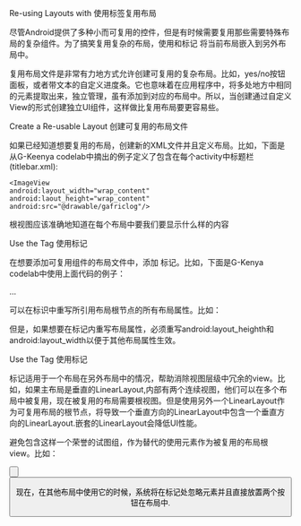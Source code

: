 Re-using Layouts with <include/> 使用<include/>标签复用布局

尽管Android提供了多种小而可复用的控件，但是有时候需要复用那些需要特殊布局的复杂组件。为了搞笑复用复杂的布局，使用<include/>和<merge/>标记
将当前布局嵌入到另外布局中。

复用布局文件是非常有力地方式允许创建可复用的复杂布局。比如，yes/no按钮面板，或者带文本的自定义进度条。它也意味着在应用程序中，将多处地方中相同的元素提取出来，独立管理，虽有添加到对应的布局中。所以，当创建通过自定义View的形式创建独立UI组件，这样做比复用布局要更容易些。

Create a Re-usable Layout 创建可复用的布局文件

如果已经知道想要复用的布局，创建新的XML文件并且定义布局。比如，下面是从G-Keenya codelab中摘出的例子定义了包含在每个activity中标题栏(titlebar.xml):

<FrameLayout xmlns:android="http://schemas.android.com/apk/res/android"
android:layout_width="match_parent"
android:layout_height=“wrap_content”
android:background="@color/titlebar_bg">

	<ImageView
	android:layout_width="wrap_content"
	android:laout_height="wrap_content"
	android:src="@drawable/gafriclog"/>

</FrameLayout>

根视图应该准确地知道在每个布局中要我们要显示什么样的内容


Use the <include> Tag 使用<include>标记

在想要添加可复用组件的布局文件中，添加<include/> 标记。比如，下面是G-Kenya codelab中使用上面代码的例子：

<LinearLayout xmlns:android="http://schemas.android.com/apk/res/android"
android:orientation="vertical"
android:layout_width="match_parent"
android:layout_height="match_parent"
android:background="@color/app_bg"
android:gravity="center_horizontal">

<include layout="@layout/titlebar"/>

<TextView 
	android:layout_width="match_parent"
	android:layout_height="wrap_content"
	android:text="@string/hello"
	android:padding="10dp"/>

...

<LinearLayout/>

可以在<include/>标识中重写所引用布局根节点的所有布局属性。比如：

<include android:id="@+id/news_title"
	android:layout_width="match_parent"
	android:layout_height="match_parent"
	layout="@layout/title"/>

但是，如果想要在标记内重写布局属性，必须重写android:layout_heighth和android:layout_width以便于其他布局属性生效。


Use the <merge> Tag 使用<merge>标记

<merge/>标记适用于一个布局在另外布局中的情况，帮助消除视图层级中冗余的view。比如，如果主布局是垂直的LinearLayout,内部有两个连续视图，他们可以在多个布局中被复用，现在被复用的布局需要根视图。但是使用另外一个LinearLayout作为可复用布局的根节点，将导致一个垂直方向的LinearLayout中包含一个垂直方向的LinearLayout.嵌套的LinearLayout会降低UI性能。

避免包含这样一个荣誉的试图组，作为替代的使用<merge>元素作为被复用的布局根view。比如：
<merge xmlns:android="http://schemas.android.com/apk/res/android">

<Button
	android:layout_width="fill_parent"
	android:layout_height="wrap_content"
	android:text="@string/add"/>

<Button
	android:layout_width="fill_parent"
	android:layout_height="wrap_content"
	android:text="@string/add"/>
<merge/>

现在，在其他布局中使用它的时候，系统将在<include>标记处忽略<merge>元素并且直接放置两个按钮在布局中.

